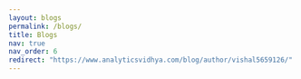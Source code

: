 ```yaml
---
layout: blogs
permalink: /blogs/
title: Blogs
nav: true
nav_order: 6
redirect: "https://www.analyticsvidhya.com/blog/author/vishal5659126/"
---
```


